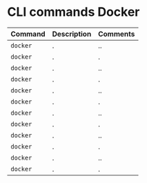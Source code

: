 
# CLI commands Docker


Command | Description | Comments
---|---|---
`docker ` | . | .. 
`docker ` | . | .
`docker ` | . | .. 
`docker ` | . | .
`docker ` | . | .. 
`docker ` | . | .
`docker ` | . | .. 
`docker ` | . | .
`docker ` | . | .. 
`docker ` | . | .
`docker ` | . | .. 
`docker ` | . | .
